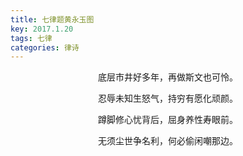 ```yaml
---
title: 七律题黄永玉图
key: 2017.1.20
tags: 七律
categories: 律诗
---
```


<p align="center">底层市井好多年，再做斯文也可怜。
</p>
<p align="center">忍辱未知生怒气，持穷有愿化顽颜。
</p>
<p align="center">蹲脚修心忧背后，屈身养性寿眼前。
</p>
<p align="center">无须尘世争名利，何必偷闲嘲那边。
</p>
<p align="center"></br>
</p>
